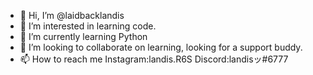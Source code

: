 - 👋 Hi, I’m @laidbacklandis
- 👀 I’m interested in learning code.
- 🌱 I’m currently learning Python
- 💞️ I’m looking to collaborate on learning, looking for a support buddy.
- 📫 How to reach me Instagram:landis.R6S Discord:landisッ#6777

<!---
laidbacklandis/laidbacklandis is a ✨ special ✨ repository because its `README.md` (this file) appears on your GitHub profile.
You can click the Preview link to take a look at your changes.
--->

